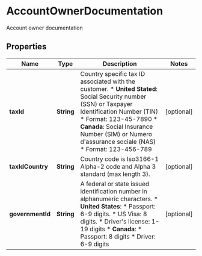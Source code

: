

# AccountOwnerDocumentation

Account owner documentation

## Properties

| Name | Type | Description | Notes |
|------------ | ------------- | ------------- | -------------|
|**taxId** | **String** | Country specific tax ID associated with the customer. * **United Stated**: Social Security number (SSN) or Taxpayer Identification Number (TIN)    * Format: 123-45-7890  * **Canada**: Social Insurance Number (SIM) or Numero d&#39;assurance sociale (NAS)    * Format: 123-456-789 |  [optional] |
|**taxIdCountry** | **String** | Country code is Iso3166-1 Alpha-2 code and Alpha 3 standard (max length 3). |  [optional] |
|**governmentId** | **String** | A federal or state issued identification number in alphanumeric characters. * **United States**:    * Passport: 6-9 digits.    * US Visa: 8 digits.    * Driver&#39;s license: 1-19 digits * **Canada**:    * Passport: 8 digits    * Driver: 6-9 digits |  [optional] |



